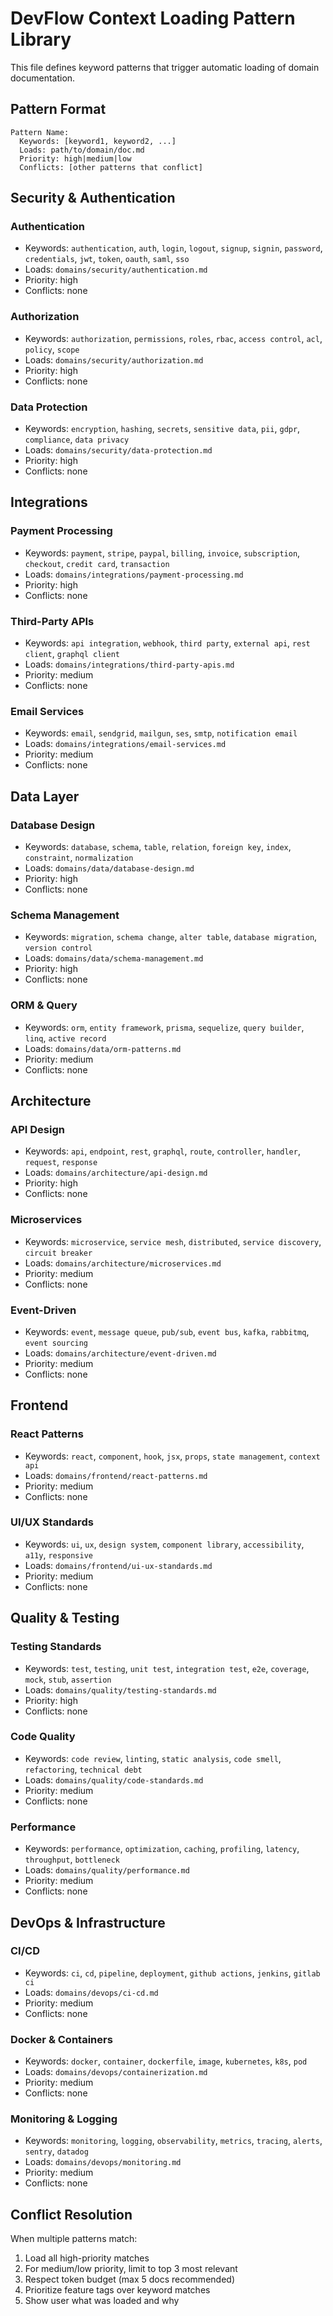 # DevFlow Context Loading Pattern Library

This file defines keyword patterns that trigger automatic loading of domain documentation.

## Pattern Format

```
Pattern Name:
  Keywords: [keyword1, keyword2, ...]
  Loads: path/to/domain/doc.md
  Priority: high|medium|low
  Conflicts: [other patterns that conflict]
```

## Security & Authentication

### Authentication
- Keywords: `authentication`, `auth`, `login`, `logout`, `signup`, `signin`, `password`, `credentials`, `jwt`, `token`, `oauth`, `saml`, `sso`
- Loads: `domains/security/authentication.md`
- Priority: high
- Conflicts: none

### Authorization
- Keywords: `authorization`, `permissions`, `roles`, `rbac`, `access control`, `acl`, `policy`, `scope`
- Loads: `domains/security/authorization.md`
- Priority: high
- Conflicts: none

### Data Protection
- Keywords: `encryption`, `hashing`, `secrets`, `sensitive data`, `pii`, `gdpr`, `compliance`, `data privacy`
- Loads: `domains/security/data-protection.md`
- Priority: high
- Conflicts: none

## Integrations

### Payment Processing
- Keywords: `payment`, `stripe`, `paypal`, `billing`, `invoice`, `subscription`, `checkout`, `credit card`, `transaction`
- Loads: `domains/integrations/payment-processing.md`
- Priority: high
- Conflicts: none

### Third-Party APIs
- Keywords: `api integration`, `webhook`, `third party`, `external api`, `rest client`, `graphql client`
- Loads: `domains/integrations/third-party-apis.md`
- Priority: medium
- Conflicts: none

### Email Services
- Keywords: `email`, `sendgrid`, `mailgun`, `ses`, `smtp`, `notification email`
- Loads: `domains/integrations/email-services.md`
- Priority: medium
- Conflicts: none

## Data Layer

### Database Design
- Keywords: `database`, `schema`, `table`, `relation`, `foreign key`, `index`, `constraint`, `normalization`
- Loads: `domains/data/database-design.md`
- Priority: high
- Conflicts: none

### Schema Management
- Keywords: `migration`, `schema change`, `alter table`, `database migration`, `version control`
- Loads: `domains/data/schema-management.md`
- Priority: high
- Conflicts: none

### ORM & Query
- Keywords: `orm`, `entity framework`, `prisma`, `sequelize`, `query builder`, `linq`, `active record`
- Loads: `domains/data/orm-patterns.md`
- Priority: medium
- Conflicts: none

## Architecture

### API Design
- Keywords: `api`, `endpoint`, `rest`, `graphql`, `route`, `controller`, `handler`, `request`, `response`
- Loads: `domains/architecture/api-design.md`
- Priority: high
- Conflicts: none

### Microservices
- Keywords: `microservice`, `service mesh`, `distributed`, `service discovery`, `circuit breaker`
- Loads: `domains/architecture/microservices.md`
- Priority: medium
- Conflicts: none

### Event-Driven
- Keywords: `event`, `message queue`, `pub/sub`, `event bus`, `kafka`, `rabbitmq`, `event sourcing`
- Loads: `domains/architecture/event-driven.md`
- Priority: medium
- Conflicts: none

## Frontend

### React Patterns
- Keywords: `react`, `component`, `hook`, `jsx`, `props`, `state management`, `context api`
- Loads: `domains/frontend/react-patterns.md`
- Priority: medium
- Conflicts: none

### UI/UX Standards
- Keywords: `ui`, `ux`, `design system`, `component library`, `accessibility`, `a11y`, `responsive`
- Loads: `domains/frontend/ui-ux-standards.md`
- Priority: medium
- Conflicts: none

## Quality & Testing

### Testing Standards
- Keywords: `test`, `testing`, `unit test`, `integration test`, `e2e`, `coverage`, `mock`, `stub`, `assertion`
- Loads: `domains/quality/testing-standards.md`
- Priority: high
- Conflicts: none

### Code Quality
- Keywords: `code review`, `linting`, `static analysis`, `code smell`, `refactoring`, `technical debt`
- Loads: `domains/quality/code-standards.md`
- Priority: medium
- Conflicts: none

### Performance
- Keywords: `performance`, `optimization`, `caching`, `profiling`, `latency`, `throughput`, `bottleneck`
- Loads: `domains/quality/performance.md`
- Priority: medium
- Conflicts: none

## DevOps & Infrastructure

### CI/CD
- Keywords: `ci`, `cd`, `pipeline`, `deployment`, `github actions`, `jenkins`, `gitlab ci`
- Loads: `domains/devops/ci-cd.md`
- Priority: medium
- Conflicts: none

### Docker & Containers
- Keywords: `docker`, `container`, `dockerfile`, `image`, `kubernetes`, `k8s`, `pod`
- Loads: `domains/devops/containerization.md`
- Priority: medium
- Conflicts: none

### Monitoring & Logging
- Keywords: `monitoring`, `logging`, `observability`, `metrics`, `tracing`, `alerts`, `sentry`, `datadog`
- Loads: `domains/devops/monitoring.md`
- Priority: medium
- Conflicts: none

## Conflict Resolution

When multiple patterns match:
1. Load all high-priority matches
2. For medium/low priority, limit to top 3 most relevant
3. Respect token budget (max 5 docs recommended)
4. Prioritize feature tags over keyword matches
5. Show user what was loaded and why
